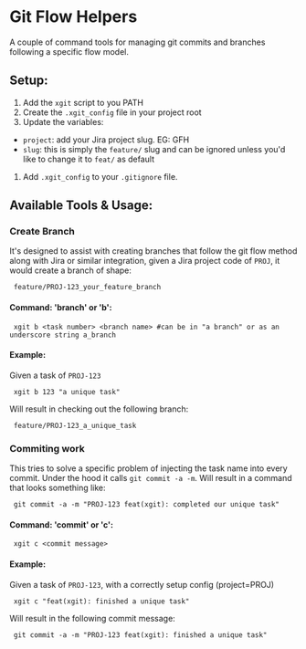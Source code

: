 # Git Flow Helpers
A couple of command tools for managing git commits and branches following a specific flow model.

## Setup:
1. Add the `xgit` script to you PATH
1. Create the `.xgit_config` file in your project root
1. Update the variables:
  - `project`: add your Jira project slug. EG: GFH
  - `slug`: this is simply the `feature/` slug and can be ignored unless you'd like to change it to `feat/` as default
1. Add `.xgit_config` to your `.gitignore` file.

## Available Tools & Usage:

### Create Branch
It's designed to assist with creating branches that follow the git flow method along with Jira or similar integration, given a Jira project code of `PROJ`, it would create a branch of shape: 
```shell
 feature/PROJ-123_your_feature_branch
```
#### Command: 'branch' or 'b': 
```shell
 xgit b <task number> <branch name> #can be in "a branch" or as an underscore string a_branch
```
#### Example: 
Given a task of `PROJ-123`
```shell
 xgit b 123 "a unique task"
```
Will result in checking out the following branch:
```shell
 feature/PROJ-123_a_unique_task
```

### Commiting work
This tries to solve a specific problem of injecting the task name into every commit. Under the hood it calls `git commit -a -m`. Will result in a command that looks something like: 
```shell
 git commit -a -m "PROJ-123 feat(xgit): completed our unique task"
```
#### Command: 'commit' or 'c': 
```shell
 xgit c <commit message>
```
#### Example: 
Given a task of `PROJ-123`, with a correctly setup config (project=PROJ)
```shell
 xgit c "feat(xgit): finished a unique task"
```
Will result in the following commit message:
```shell
 git commit -a -m "PROJ-123 feat(xgit): finished a unique task"
```

